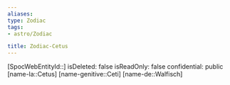 ```yaml
---
aliases: 
type: Zodiac
tags:
- astro/Zodiac

title: Zodiac-Cetus
---
```

[SpocWebEntityId::]
isDeleted: false
isReadOnly: false
confidential: public
[name-la::Cetus]
[name-genitive::Ceti]
[name-de::Walfisch]


